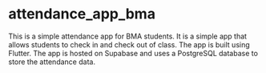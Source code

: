 # attendance_app_bma
This is a simple attendance app for BMA students. It is a simple app that allows students to check in and check out of class. The app is built using Flutter. The app is hosted on Supabase and uses a PostgreSQL database to store the attendance data.